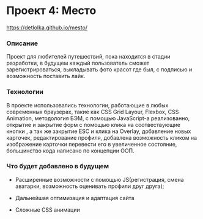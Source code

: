 # Проект 4: Место

 https://detlolka.github.io/mesto/

### Описание

Проект для любителей путешествий, пока находится в стадии разработки, в будущем каждый пользователь сможет зарегистрироваться, выкладывать фото красот где был, с подписью и возможность поставить лайк.

### Технологии

В проекте использовались технологии, работающие в любых современных браузерах, такие как CSS Grid Layour, Flexbox, CSS Animation, методология БЭМ, c помощью JavaScript-а реализованно, открытие и закрытие форм с помощью клика на соотвествующие кнопки , а так же закрытие  ESC и клика на Overlay, добавление новых карточек, редактирование профиля, добавлена возможность кликом на изображение карточки перевести его в увеличенное состояние, большинство кода написано по концепции ООП.


### Что будет добавлено в будущем

* Расширенные возможности с помощью JS(регистрация, смена аватарки, возможность оценивать профили друг друга);

* Дальнейшая оптимизация и адаптация сайта

* Сложные CSS анимации




